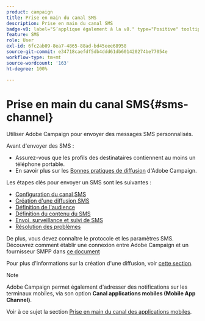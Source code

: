```yaml
---
product: campaign
title: Prise en main du canal SMS
description: Prise en main du canal SMS
badge-v8: label="S’applique également à la v8." type="Positive" tooltip="S’applique également à Campaign v8."
feature: SMS
role: User
exl-id: 6fc2ab09-8ea7-4865-88ad-bd45eee68958
source-git-commit: e34718caefdf5db4ddd61db601420274be77054e
workflow-type: tm+mt
source-wordcount: '163'
ht-degree: 100%

---
```


# Prise en main du canal SMS{#sms-channel}

Utiliser Adobe Campaign pour envoyer des messages SMS personnalisés.

Avant d&#39;envoyer des SMS :

* Assurez-vous que les profils des destinataires contiennent au moins un téléphone portable.
* En savoir plus sur les [Bonnes pratiques de diffusion](delivery-best-practices.md) d&#39;Adobe Campaign.

Les étapes clés pour envoyer un SMS sont les suivantes :

* [Configuration du canal SMS](sms-set-up.md)
* [Création d&#39;une diffusion SMS](sms-create.md)
* [Définition de l&#39;audience](sms-create.md#selecting-the-target-population)
* [Définition du contenu du SMS](sms-create.md#defining-the-sms-content)
* [Envoi, surveillance et suivi de SMS](sms-send.md)
* [Résolution des problèmes](troubleshooting-sms.md)

De plus, vous devez connaître le protocole et les paramètres SMS. Découvrez comment établir une connexion entre Adobe Campaign et un fournisseur SMPP dans [ce document](sms-protocol.md)

Pour plus d&#39;informations sur la création d&#39;une diffusion, voir [cette section](steps-about-delivery-creation-steps.md).

>[!NOTE]
>
>Adobe Campaign permet également d&#39;adresser des notifications sur les terminaux mobiles, via son option **Canal applications mobiles (Mobile App Channel)**.
> 
>Voir à ce sujet la section [Prise en main du canal des applications mobiles](about-mobile-app-channel.md).
